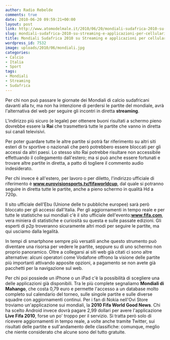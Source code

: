 ```yaml
---
author: Radio Rebelde
comments: true
date: 2010-06-20 09:59:21+00:00
layout: post
link: http://www.atomodelmale.it/2010/06/20/mondiali-sudafrica-2010-su-streaming-e-applicazioni-per-cellulari/
slug: mondiali-sudafrica-2010-su-streaming-e-applicazioni-per-cellulari
title: Mondiali Sudafrica 2010 su Streaming e applicazioni per cellulari.
wordpress_id: 7532
image: uploads/2010/06/mondiali.jpg
categories:
- Calcio
- Italia
- Sport
tags:
- Mondiali
- Streaming
- Sudafrica
---
```


Per chi non può passare le giornate dei Mondiali di calcio sudafricani davanti alla tv, ma non ha intenzione di perdersi le partite del mondiale, avrà l'alternativa del web per seguire gli incontri in diretta **streaming**.

L'indirizzo più sicuro (e legale) per ottenere buoni risultati a schermo pieno dovrebbe essere la **Rai** che trasmetterà tutte le partite che vanno in diretta sui canali televisivi.

Per poter guardare tutte le altre partite si potrà far riferimento su altri siti esteri di tv sportive o nazionali che però potrebbero essere bloccati per gli accessi da altri paesi. Lo stesso sito Rai potrebbe risultare non accessibile effettuando il collegamento dall'estero; ma si può anche essere fortunati e trovare altre partite in diretta, a patto di togliere il commento audio indesiderato.

Per chi invece è all'estero, per lavoro o per diletto, l'indirizzo ufficiale di riferimento è **www.eurovisionsports.tv/fifaworldcup**, dal quale si potranno seguire in diretta tutte le partite, anche a pieno schermo in qualità Hd a 720p.

Il sito ufficiale dell'Ebu (Unione delle tv pubbliche europee) sarà però bloccato per gli accessi dall'Italia. Per gli aggiornamenti in tempo reale e per tutte le statistiche sui mondiali c'è il sito ufficiale dell'evento:**www.fifa.com**, vera miniera di statistiche e curiosità su questa e sulle passate edizioni. Gli esperti di p2p troveranno sicuramente altri modi per seguire le partite, ma qui usciamo dalla legalità.

In tempi di smartphone sempre più versatili anche questo strumento può diventare una risorsa per vedere le partite, seppure su di uno schermo non proprio panoramico. Oltre a collegarsi ai siti web già citati ci sono altre alternative: alcuni operatori come Vodafone offrono la visione delle partite più importanti attivando apposite opzioni, a pagamento se non avete già pacchetti per la navigazione sul web.

Per chi poi possiede un iPhone o un iPad c'è la possibilità di scegliere una delle applicazioni già disponibili. Tra le più complete segnaliamo **Mondiali di Mahango**, che costa 0,79 euro e permette l'accesso a un database molto completo sul calendario del torneo, sulle singole partite e sulle diverse squadre con aggiornamenti continui. Per i fan di Nokia nell'Ovi Store troviamo un'applicazione sui mondiali, la **2010 Fifa World Good News**. Chi ha scelto Android invece dovrà pagare 2,99 dollari per avere l'applicazione **Live Fifa 2010**, forse un po' troppo per il servizio. Si tratta però solo di ricevere aggiornamenti in tempo reale, a volte anche tramite Twitter, sui risultati delle partite e sull'andamento delle classifiche: comunque, meglio che niente considerato che alcune sono del tutto gratuite.
